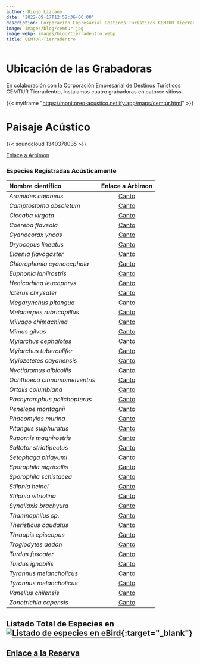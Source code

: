 ```yaml
---
author: Diego Lizcano
date: "2022-09-17T12:52:36+06:00"
description: Corporación Empresarial Destinos Turísticos CEMTUR Tierradentro
image: images/blog/cemtur.jpg
image_webp: images/blog/tierradentro.webp
title: CEMTUR-Tierradentro
---
```


# Ubicación de las Grabadoras



En colaboración con la Corporación Empresarial de Destinos Turísticos CEMTUR Tierradentro, instalamos cuatro grabadoras en catorce sitioss.

{{< myiframe "https://monitoreo-acustico.netlify.app/maps/cemtur.html" >}}



# Paisaje Acústico

{{< soundcloud 1340378035 >}}



[Enlace a Arbimon](https://arbimon.rfcx.org/project/destinos-awake/visualizer/rec/43294217)



### Especies Registradas Acústicamente


|__Nombre científico__| Enlace a Arbimon|
| :---        |     :----:   |
|_Aramides cajaneus_| [Canto]( https://arbimon.rfcx.org/project/destinos-awake/visualizer/rec/43304115 ) |
|_Camptostoma obsoletum_| [Canto]( https://arbimon.rfcx.org/project/destinos-awake/visualizer/rec/43513154 ) |
|_Ciccaba virgata_| [Canto]( https://arbimon.rfcx.org/project/destinos-awake/visualizer/rec/43295228 ) |
|_Coereba flaveola_| [Canto]( https://arbimon.rfcx.org/project/destinos-awake/visualizer/rec/47063419 ) |
|_Cyanocorax yncas_| [Canto]( https://arbimon.rfcx.org/project/destinos-awake/visualizer/rec/43297744 ) |
|_Dryocopus lineatus_| [Canto]( https://arbimon.rfcx.org/project/destinos-awake/visualizer/rec/43294779 ) |
|_Elaenia flavogaster_| [Canto]( https://arbimon.rfcx.org/project/destinos-awake/visualizer/rec/43294555 ) |
|_Chlorophonia cyanocephala_| [Canto]( https://arbimon.rfcx.org/project/destinos-awake/visualizer/rec/43514003 ) |
|_Euphonia laniirostris_| [Canto]( https://arbimon.rfcx.org/project/destinos-awake/visualizer/rec/43294542 ) |
|_Henicorhina leucophrys_| [Canto]( https://arbimon.rfcx.org/project/destinos-awake/visualizer/rec/43389099 ) |
|_Icterus chrysater_| [Canto]( https://arbimon.rfcx.org/project/destinos-awake/visualizer/rec/43614791) |
|_Megarynchus pitangua_| [Canto]( https://arbimon.rfcx.org/project/destinos-awake/visualizer/rec/43304442 ) |
|_Melanerpes rubricapillus_| [Canto]( https://arbimon.rfcx.org/project/destinos-awake/visualizer/rec/43305957 ) |
|_Milvago chimachima_| [Canto]( https://arbimon.rfcx.org/project/destinos-awake/visualizer/rec/43304278 ) |
|_Mimus gilvus_| [Canto]( https://arbimon.rfcx.org/project/destinos-awake/visualizer/rec/43391058 ) |
|_Myiarchus cephalotes_| [Canto]( https://arbimon.rfcx.org/project/destinos-awake/visualizer/rec/43294432 ) |
|_Myiarchus tuberculifer_| [Canto]( https://arbimon.rfcx.org/project/destinos-awake/visualizer/rec/43304240 ) |
|_Myiozetetes cayanensis_| [Canto]( https://arbimon.rfcx.org/project/destinos-awake/visualizer/rec/43294423 ) |
|_Nyctidromus albicollis_| [Canto]( https://arbimon.rfcx.org/project/destinos-awake/visualizer/rec/43613390 ) |
|_Ochthoeca cinnamomeiventris_| [Canto]( https://arbimon.rfcx.org/project/destinos-awake/visualizer/rec/43386318 ) |
|_Ortalis columbiana_| [Canto]( https://arbimon.rfcx.org/project/destinos-awake/visualizer/rec/43294398 ) |
|_Pachyramphus polichopterus_| [Canto]( https://arbimon.rfcx.org/project/destinos-awake/visualizer/rec/43294228 ) |
|_Penelope montagnii_| [Canto]( https://arbimon.rfcx.org/project/destinos-awake/visualizer/rec/43294820 ) |
|_Phaeomyias murina_| [Canto]( https://arbimon.rfcx.org/project/destinos-awake/visualizer/rec/52141039 ) |
|_Pitangus sulphuratus_| [Canto]( https://arbimon.rfcx.org/project/destinos-awake/visualizer/rec/43295654 ) |
|_Rupornis magnirostris_| [Canto]( https://arbimon.rfcx.org/project/destinos-awake/visualizer/rec/43512255 ) |
|_Saltator striatipectus_| [Canto]( https://arbimon.rfcx.org/project/destinos-awake/visualizer/rec/48826720 ) |
|_Setophaga pitiayumi_| [Canto]( https://arbimon.rfcx.org/project/destinos-awake/visualizer/rec/43294562 ) |
|_Sporophila nigricollis_| [Canto]( https://arbimon.rfcx.org/project/destinos-awake/visualizer/rec/43515270 ) |
|_Sporophila schistacea_| [Canto]( https://arbimon.rfcx.org/project/destinos-awake/visualizer/rec/47063375 ) |
|_Stilpnia heinei_| [Canto]( https://arbimon.rfcx.org/project/destinos-awake/visualizer/rec/43294555 ) |
|_Stilpnia vitriolina_| [Canto]( https://arbimon.rfcx.org/project/destinos-awake/visualizer/rec/43294445 ) |
|_Synallaxis brachyura_| [Canto]( https://arbimon.rfcx.org/project/destinos-awake/visualizer/rec/52781415 ) |
|_Thamnophilus sp._| [Canto]( https://arbimon.rfcx.org/project/destinos-awake/visualizer/rec/51429940 ) |
|_Theristicus caudatus_| [Canto]( https://arbimon.rfcx.org/project/destinos-awake/visualizer/rec/47063460 ) |
|_Thraupis episcopus_| [Canto]( https://arbimon.rfcx.org/project/destinos-awake/visualizer/rec/43294217 ) |
|_Troglodytes aedon_| [Canto]( https://arbimon.rfcx.org/project/destinos-awake/visualizer/rec/43304177 ) |
|_Turdus fuscater_| [Canto]( https://arbimon.rfcx.org/project/destinos-awake/visualizer/rec/43295636 ) |
|_Turdus ignobilis_| [Canto]( https://arbimon.rfcx.org/project/destinos-awake/visualizer/rec/43512026 ) |
|_Tyrannus melancholicus_| [Canto]( https://arbimon.rfcx.org/project/destinos-awake/visualizer/rec/43294178 ) |
|_Tyrannus melancholicus_| [Canto]( https://arbimon.rfcx.org/project/destinos-awake/visualizer/rec/48825969 ) |
|_Vanellus chilensis_| [Canto]( https://arbimon.rfcx.org/project/destinos-awake/visualizer/rec/43676443 ) |
|_Zonotrichia capensis_| [Canto]( https://arbimon.rfcx.org/project/destinos-awake/visualizer/rec/43304168 ) |




## Listado Total de Especies en[![Listado de especies en eBird](/images/blog/Logo_ebird.png "CEMTUR")](https://ebird.org/colombia/checklist/S118380672){:target="_blank"}



## [Enlace a la Reserva](https://www.facebook.com/cemtur2015/)




